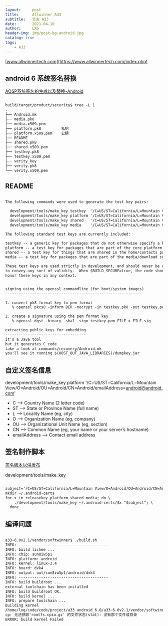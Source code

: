 ```yaml
---
layout:     post
title:      Allwinner A33
subtitle:   全志 A33
date:       2021-04-10
author:     LXG
header-img: img/post-bg-android.jpg
catalog: true
tags:
    - A33
---
```


[www.allwinnertech.com](https://www.allwinnertech.com/index.php)

## android 6 系统签名替换

[AOSP系统签名的生成以及替换-Android](https://www.jianshu.com/p/bb5325760506)

```txt

build/target/product/security$ tree -L 1
.
├── Android.mk
├── media.pk8
├── media.x509.pem
├── platform.pk8         私钥
├── platform.x509.pem    公钥
├── README
├── shared.pk8
├── shared.x509.pem
├── testkey.pk8
├── testkey.x509.pem
├── verity_key
├── verity.pk8
└── verity.x509.pem

```

## README

```txt

The following commands were used to generate the test key pairs:

  development/tools/make_key testkey  '/C=US/ST=California/L=Mountain View/O=Android/OU=Android/CN=Android/emailAddress=android@android.com'
  development/tools/make_key platform '/C=US/ST=California/L=Mountain View/O=Android/OU=Android/CN=Android/emailAddress=android@android.com'
  development/tools/make_key shared   '/C=US/ST=California/L=Mountain View/O=Android/OU=Android/CN=Android/emailAddress=android@android.com'
  development/tools/make_key media    '/C=US/ST=California/L=Mountain View/O=Android/OU=Android/CN=Android/emailAddress=android@android.com'

The following standard test keys are currently included:

testkey -- a generic key for packages that do not otherwise specify a key.
platform -- a test key for packages that are part of the core platform.
shared -- a test key for things that are shared in the home/contacts process.
media -- a test key for packages that are part of the media/download system.

These test keys are used strictly in development, and should never be assumed
to convey any sort of validity.  When $BUILD_SECURE=true, the code should not
honor these keys in any context.


signing using the openssl commandline (for boot/system images)
--------------------------------------------------------------

1. convert pk8 format key to pem format
   % openssl pkcs8 -inform DER -nocrypt -in testkey.pk8 -out testkey.pem

2. create a signature using the pem format key
   % openssl dgst -binary -sha1 -sign testkey.pem FILE > FILE.sig

extracting public keys for embedding
------------------------------------
it's a Java tool
but it generates C code
take a look at commands/recovery/Android.mk
you'll see it running $(HOST_OUT_JAVA_LIBRARIES)/dumpkey.jar

```

## 自定义签名信息

development/tools/make_key platform '/C=US/ST=California/L=Mountain View/O=Android/OU=Android/CN=Android/emailAddress=android@android.com'

* C —> Country Name (2 letter code)
* ST —> State or Province Name (full name)
* L —> Locality Name (eg, city)
* O —> Organization Name (eg, company)
* OU —> Organizational Unit Name (eg, section)
* CN —> Common Name (eg, your name or your server’s hostname)
* emailAddress —> Contact email address

## 签名制作脚本

[签名版本以供发布](https://source.android.google.cn/devices/tech/ota/sign_builds?hl=zh-cn)

development/tools/make_key

```txt

subject='/C=US/ST=California/L=Mountain View/O=Android/OU=Android/CN=Android/emailAddress=android@android.com'
mkdir ~/.android-certs
for x in releasekey platform shared media; do \
    ./development/tools/make_key ~/.android-certs/$x "$subject"; \
  done

```

## 编译问题

```txt

a33-6.0v2.1/vendor/softwinner$ ./build.sh 
INFO: ----------------------------------------
INFO: build lichee ...
INFO: chip: sun8iw5p1
INFO: platform: android
INFO: kernel: linux-3.4
INFO: board: dvk4
INFO: output: out/sun8iw5p1/android/dvk4
INFO: ----------------------------------------
INFO: build buildroot ...
external toolchain has been installed
INFO: build buildroot OK.
INFO: build kernel ...
INFO: prepare toolchain ...
Building kernel
/home/lxg/code/code/project/a33_android_6.0/a33-6.0v2.1/vendor/softwinner/linux-3.4/output/lib/modules/3.4.39
cp: 无法获取'rootfs.cpio.gz' 的文件状态(stat): 没有那个文件或目录
ERROR: build kernel Failed

```






